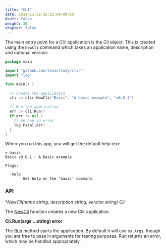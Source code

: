 ```yaml
---
title: "CLI"
date: 2019-11-21T16:15:09+08:00
draft: false
weight: 30
chapter: false
---
```


The main entry point for a Clîr application is the Cli object. This is created using the `NewCli` command which takes an application name, description and optional version:

```go
package main

import "github.com/leaanthony/clir"
import "log"

func main() {
  
  // Create the application
  cli := clir.NewCli("Basic", "A basic example", "v0.0.1")

  // Run the application
  err := cli.Run()
  if err != nil {
    // We had an error
    log.Fatal(err)
  }
}
```

When you run this app, you will get the default help text:

```shell
> basic
Basic v0.0.1 - A basic example

Flags:

  -help
        Get help on the 'basic' command.

```

### API

**NewCli(name string, description string, version string) *Cli**

The [NewCli](https://godoc.org/github.com/leaanthony/clir#NewCli) function creates a new Clîr application. 

**Cli.Run(args ...string) error**

The [Run](https://godoc.org/github.com/leaanthony/clir#Cli.Run) method starts the application. By default it will use `os.Args`, though you are free to pass in arguments for testing purposes. Run returns an error, which may be handled appropriately.
